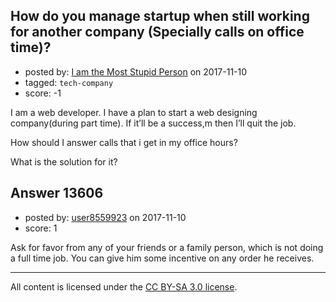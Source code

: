 ## How do you manage startup when still working for another company (Specially calls on office time)?

- posted by: [I am the Most Stupid Person](https://stackexchange.com/users/11242471/i-am-the-most-stupid-person) on 2017-11-10
- tagged: `tech-company`
- score: -1

<p>I am a web developer. I have a plan to start a web designing company(during part time). If it’ll be a  success,m then I’ll quit the job.</p>

<p>How should I answer calls that i get in my office hours?</p>

<p>What is the solution for it?</p>



## Answer 13606

- posted by: [user8559923](https://stackexchange.com/users/11691863/user8559923) on 2017-11-10
- score: 1

<p>Ask for favor from any of your friends or a family person, which is not doing a full time job. You can give him some incentive on any order he receives. </p>




---

All content is licensed under the [CC BY-SA 3.0 license](https://creativecommons.org/licenses/by-sa/3.0/).
